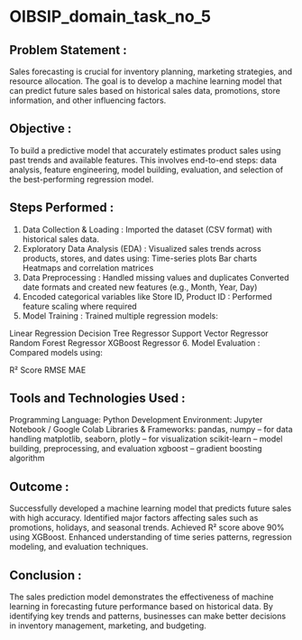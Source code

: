 # OIBSIP_domain_task_no_5
## Problem Statement :
Sales forecasting is crucial for inventory planning, marketing strategies, and resource allocation. The goal is to develop a machine learning model that can predict future sales based on historical sales data, promotions, store information, and other influencing factors.

## Objective :
To build a predictive model that accurately estimates product sales using past trends and available features. This involves end-to-end steps: data analysis, feature engineering, model building, evaluation, and selection of the best-performing regression model.

## Steps Performed :
1. Data Collection & Loading :
Imported the dataset (CSV format) with historical sales data.
2. Exploratory Data Analysis (EDA) :
Visualized sales trends across products, stores, and dates using:
Time-series plots
Bar charts
Heatmaps and correlation matrices
3. Data Preprocessing :
Handled missing values and duplicates
Converted date formats and created new features (e.g., Month, Year, Day)
4. Encoded categorical variables like Store ID, Product ID :
Performed feature scaling where required
5. Model Training :
Trained multiple regression models:

Linear Regression
Decision Tree Regressor
Support Vector Regressor
Random Forest Regressor
XGBoost Regressor
6. Model Evaluation :
Compared models using:

R² Score
RMSE
MAE
## Tools and Technologies Used :
Programming Language: Python
Development Environment: Jupyter Notebook / Google Colab
Libraries & Frameworks:
pandas, numpy – for data handling
matplotlib, seaborn, plotly – for visualization
scikit-learn – model building, preprocessing, and evaluation
xgboost – gradient boosting algorithm
## Outcome :
Successfully developed a machine learning model that predicts future sales with high accuracy.
Identified major factors affecting sales such as promotions, holidays, and seasonal trends.
Achieved R² score above 90% using XGBoost.
Enhanced understanding of time series patterns, regression modeling, and evaluation techniques.
## Conclusion :
The sales prediction model demonstrates the effectiveness of machine learning in forecasting future performance based on historical data. By identifying key trends and patterns, businesses can make better decisions in inventory management, marketing, and budgeting.

